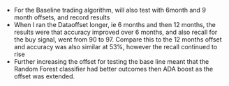 * For the Baseline trading algorithm, will also test with 6month and 9 month offsets, and record results 
* When I ran the Dataoffset longer, ie 6 months and then 12 months, the results were that accuracy improved over 6 months, and also recall for the buy signal, went from 90 to 97.  Compare this to the 12 months offset and accuracy was also similar at 53%, however the recall continued to rise 
* Further increasing the offset for testing the base line meant that the Random Forest classifier had better outcomes then ADA boost as the offset was extended. 